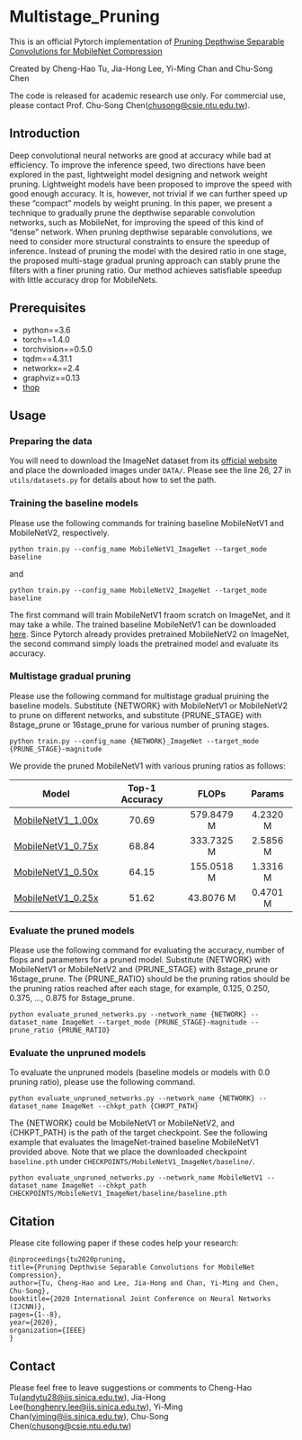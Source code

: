 # Multistage_Pruning

This is an official Pytorch implementation of [Pruning Depthwise Separable Convolutions for MobileNet Compression](http://vigir.missouri.edu/~gdesouza/Research/Conference_CDs/IEEE_WCCI_2020/IJCNN/Papers/N-21727.pdf) 

Created by Cheng-Hao Tu, Jia-Hong Lee, Yi-Ming Chan and Chu-Song Chen

The code is released for academic research use only. For commercial use, please contact Prof. Chu-Song Chen(chusong@csie.ntu.edu.tw).

## Introduction 
Deep convolutional neural networks are good at accuracy while bad at efficiency. To improve the inference speed, two directions have been explored in the past, lightweight model designing and network weight pruning. Lightweight models have been proposed to improve the speed with good enough accuracy. It is, however, not trivial if we can further speed up these “compact” models by weight pruning. In this paper, we present a technique to gradually prune the depthwise separable convolution networks, such as MobileNet, for improving the speed of this kind of “dense” network. When pruning depthwise separable convolutions, we need to consider more structural constraints to ensure the speedup of inference. Instead of pruning the model with the desired ratio in one stage, the proposed multi-stage gradual pruning approach can stably prune the filters with a finer pruning ratio. Our method achieves satisfiable speedup with little accuracy drop for MobileNets. 


## Prerequisites 
* python==3.6
* torch==1.4.0
* torchvision==0.5.0
* tqdm==4.31.1
* networkx==2.4
* graphviz==0.13
* [thop](https://github.com/Lyken17/pytorch-OpCounter)


## Usage 

### Preparing the data 

You will need to download the ImageNet dataset from its [official website](http://image-net.org/download) and place the downloaded images under `DATA/`. Please see the line 26, 27 in `utils/datasets.py` for details about how to set the path.


### Training the baseline models

Please use the following commands for training baseline MobileNetV1 and MobileNetV2, respectively. 

``` 
python train.py --config_name MobileNetV1_ImageNet --target_mode baseline
```

and 

``` 
python train.py --config_name MobileNetV2_ImageNet --target_mode baseline
```

The first command will train MobileNetV1 fraom scratch on ImageNet, and it may take a while. The trained baseline MobileNetV1 can be downloaded [here](https://drive.google.com/file/d/1SYzK8Hocwc_-uxiAYBeOzGg8eona8C8R/view?usp=sharing). 
Since Pytorch already provides pretrained MobileNetV2 on ImageNet, the second command simply loads the pretrained model and evaluate its accuracy.


### Multistage gradual pruning

Please use the following command for multistage gradual pruining the baseline models. Substitute {NETWORK} with MobileNetV1 or MobileNetV2 to prune on different networks, and substitute {PRUNE_STAGE} with 8stage_prune or 16stage_prune for various number of pruning stages. 

``` 
python train.py --config_name {NETWORK}_ImageNet --target_mode {PRUNE_STAGE}-magnitude
```

We provide the pruned MobileNetV1 with various pruning ratios as follows: 

| Model | Top-1 Accuracy | FLOPs | Params | 
|:---:|:---:|:---:|:---:|
| [MobileNetV1_1.00x](https://drive.google.com/file/d/1qXOdg-nTGKWR3-qnaFknN_bWUfoU0jWH/view?usp=sharing) | 70.69 | 579.8479 M | 4.2320 M |
| [MobileNetV1_0.75x](https://drive.google.com/file/d/1Cwl848hz_8IbRXAP70vnSFnLvgi3ux_x/view?usp=sharing) | 68.84 | 333.7325 M | 2.5856 M |
| [MobileNetV1_0.50x](https://drive.google.com/file/d/1Jbp_rPfWxo7OOi2NDVgYTfWi3zcS5Oim/view?usp=sharing) | 64.15 | 155.0518 M | 1.3316 M |
| [MobileNetV1_0.25x](https://drive.google.com/file/d/1TBKaYSwphzIt3StXBCC1ZAbebrR_dRN2/view?usp=sharing) | 51.62 |  43.8076 M | 0.4701 M |


### Evaluate the pruned models 

Please use the following command for evaluating the accuracy, number of flops and parameters for a pruned model. Substitute {NETWORK} with MobileNetV1 or MobileNetV2 and {PRUNE_STAGE} with 8stage_prune or 16stage_prune. The {PRUNE_RATIO} should be the pruning ratios should be the pruning ratios reached after each stage, for example, 0.125, 0.250, 0.375, ..., 0.875 for 8stage_prune. 

```
python evaluate_pruned_networks.py --network_name {NETWORK} --dataset_name ImageNet --target_mode {PRUNE_STAGE}-magnitude --prune_ratio {PRUNE_RATIO}
```

### Evaluate the unpruned models 

To evaluate the unpruned models (baseline models or models with 0.0 pruning ratio), please use the following command. 

```
python evaluate_unpruned_networks.py --network_name {NETWORK} --dataset_name ImageNet --chkpt_path {CHKPT_PATH}
```

The {NETWORK} could be MobileNetV1 or MobileNetV2, and {CHKPT_PATH} is the path of the target checkpoint. See the following example that evaluates the ImageNet-trained baseline MobileNetV1 provided above. Note that we place the downloaded checkpoint `baseline.pth` under `CHECKPOINTS/MobileNetV1_ImageNet/baseline/`. 

```
python evaluate_unpruned_networks.py --network_name MobileNetV1 --dataset_name ImageNet --chkpt_path CHECKPOINTS/MobileNetV1_ImageNet/baseline/baseline.pth
```

## Citation
Please cite following paper if these codes help your research:

    @inproceedings{tu2020pruning,
    title={Pruning Depthwise Separable Convolutions for MobileNet Compression},
    author={Tu, Cheng-Hao and Lee, Jia-Hong and Chan, Yi-Ming and Chen, Chu-Song},
    booktitle={2020 International Joint Conference on Neural Networks (IJCNN)},
    pages={1--8},
    year={2020},
    organization={IEEE}
    }

## Contact 
Please feel free to leave suggestions or comments to Cheng-Hao Tu(andytu28@iis.sinica.edu.tw), Jia-Hong Lee(honghenry.lee@iis.sinica.edu.tw), Yi-Ming Chan(yiming@iis.sinica.edu.tw), Chu-Song Chen(chusong@csie.ntu.edu.tw)
